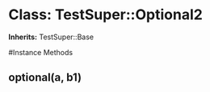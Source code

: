 # Class: TestSuper::Optional2
**Inherits:** TestSuper::Base
    




#Instance Methods
## optional(a, b1) [](#method-i-optional)

